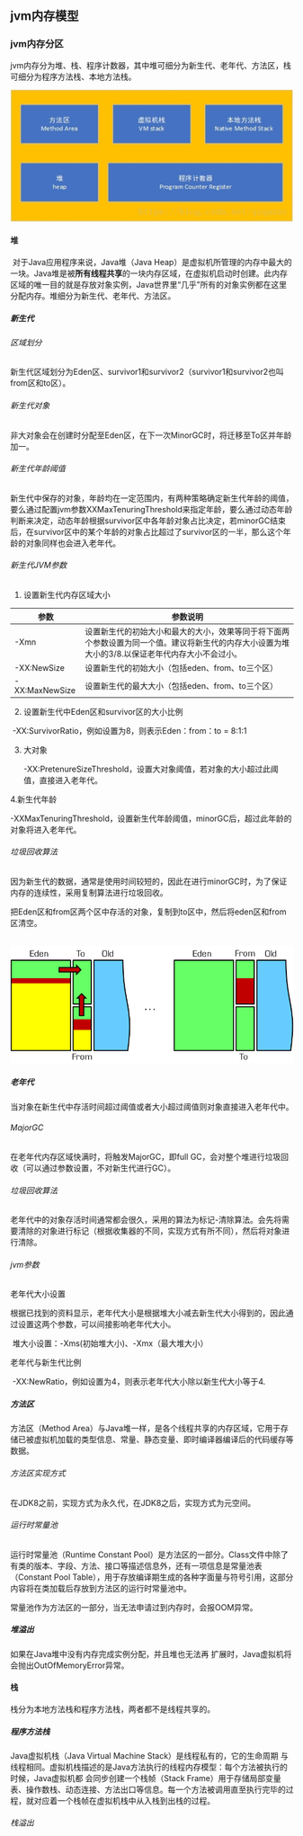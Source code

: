## jvm内存模型

### jvm内存分区

jvm内存分为堆、栈、程序计数器，其中堆可细分为新生代、老年代、方法区，栈可细分为程序方法栈、本地方法栈。

![Alt](./内存模型.jpg)

#### 堆

​	对于Java应用程序来说，Java堆（Java Heap）是虚拟机所管理的内存中最大的一块。Java堆是被**所有线程共享**的一块内存区域，在虚拟机启动时创建。此内存区域的唯一目的就是存放对象实例，Java世界里“几乎”所有的对象实例都在这里分配内存。堆细分为新生代、老年代、方法区。

##### 	新生代

###### 	区域划分

​	新生代区域划分为Eden区、survivor1和survivor2（survivor1和survivor2也叫from区和to区）。

######     新生代对象

​    非大对象会在创建时分配至Eden区，在下一次MinorGC时，将迁移至To区并年龄加一。

######     新生代年龄阈值

​    新生代中保存的对象，年龄均在一定范围内，有两种策略确定新生代年龄的阈值，要么通过配置jvm参数XXMaxTenuringThreshold来指定年龄，要么通过动态年龄判断来决定，动态年龄根据survivor区中各年龄对象占比决定，若minorGC结束后，在survivor区中的某个年龄的对象占比超过了survivor区的一半，那么这个年龄的对象同样也会进入老年代。

###### 新生代JVM参数

1. 设置新生代内存区域大小

| 参数           | 参数说明                                                     |
| -------------- | ------------------------------------------------------------ |
| -Xmn           | 设置新生代的初始大小和最大的大小，效果等同于将下面两个参数设置为同一个值。建议将新生代的内存大小设置为堆大小的3/8.以保证老年代内存大小不会过小。 |
| -XX:NewSize    | 设置新生代的初始大小（包括eden、from、to三个区）             |
| -XX:MaxNewSize | 设置新生代的最大大小（包括eden、from、to三个区）             |

2. 设置新生代中Eden区和survivor区的大小比例

​	-XX:SurvivorRatio，例如设置为8，则表示Eden：from：to = 8:1:1

3. 大对象

   -XX:PretenureSizeThreshold，设置大对象阈值，若对象的大小超过此阈值，直接进入老年代。

  4.新生代年龄

  -XXMaxTenuringThreshold，设置新生代年龄阈值，minorGC后，超过此年龄的对象将进入老年代。

######    垃圾回收算法

​	因为新生代的数据，通常是使用时间较短的，因此在进行minorGC时，为了保证内存的连续性，采用复制算法进行垃圾回收。

​    把Eden区和from区两个区中存活的对象，复制到to区中，然后将eden区和from区清空。

​    ![Alt](./新生代GC图解.png)

#####   老年代

 当对象在新生代中存活时间超过阈值或者大小超过阈值则对象直接进入老年代中。

###### MajorGC

在老年代内存区域快满时，将触发MajorGC，即full GC，会对整个堆进行垃圾回收（可以通过参数设置，不对新生代进行GC）。

###### 垃圾回收算法

老年代中的对象存活时间通常都会很久，采用的算法为标记-清除算法。会先将需要清除的对象进行标记（根据收集器的不同，实现方式有所不同），然后将对象进行清除。

###### jvm参数

老年代大小设置

​	根据已找到的资料显示，老年代大小是根据堆大小减去新生代大小得到的，因此通过设置这两个参数，可以间接影响老年代大小。

​    堆大小设置：-Xms(初始堆大小)、-Xmx（最大堆大小）

老年代与新生代比例

​	-XX:NewRatio，例如设置为4，则表示老年代大小除以新生代大小等于4.

##### 方法区

方法区（Method Area）与Java堆一样，是各个线程共享的内存区域，它用于存储已被虚拟机加载的类型信息、常量、静态变量、即时编译器编译后的代码缓存等数据。

###### 方法区实现方式

在JDK8之前，实现方式为永久代，在JDK8之后，实现方式为元空间。

###### 运行时常量池

运行时常量池（Runtime Constant Pool）是方法区的一部分。Class文件中除了有类的版本、字段、方法、接口等描述信息外，还有一项信息是常量池表（Constant Pool Table），用于存放编译期生成的各种字面量与符号引用，这部分内容将在类加载后存放到方法区的运行时常量池中。

常量池作为方法区的一部分，当无法申请过到内存时，会报OOM异常。

##### 堆溢出

如果在Java堆中没有内存完成实例分配，并且堆也无法再 扩展时，Java虚拟机将会抛出OutOfMemoryError异常。

#### 栈

栈分为本地方法栈和程序方法栈，两者都不是线程共享的。

##### 程序方法栈

Java虚拟机栈（Java Virtual Machine Stack）是线程私有的，它的生命周期 与线程相同。虚拟机栈描述的是Java方法执行的线程内存模型：每个方法被执行的时候，Java虚拟机都 会同步创建一个栈帧（Stack Frame）用于存储局部变量表、操作数栈、动态连接、方法出口等信息。每一个方法被调用直至执行完毕的过程，就对应着一个栈帧在虚拟机栈中从入栈到出栈的过程。

###### 栈溢出





